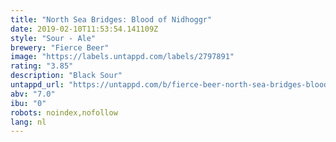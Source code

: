 ```yaml
---
title: "North Sea Bridges: Blood of Nidhoggr"
date: 2019-02-10T11:53:54.141109Z
style: "Sour - Ale"
brewery: "Fierce Beer"
image: "https://labels.untappd.com/labels/2797891"
rating: "3.85"
description: "Black Sour"
untappd_url: "https://untappd.com/b/fierce-beer-north-sea-bridges-blood-of-nidhoggr/2797891"
abv: "7.0"
ibu: "0"
robots: noindex,nofollow
lang: nl
---
```

